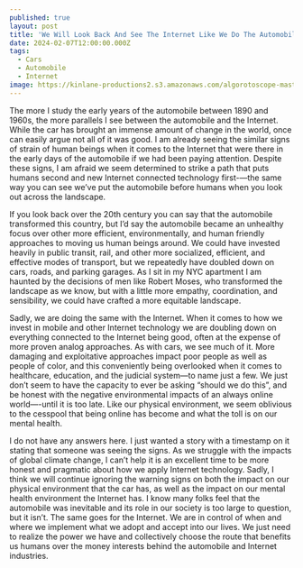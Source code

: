 ```yaml
---
published: true
layout: post
title: 'We Will Look Back And See The Internet Like We Do The Automobile'
date: 2024-02-07T12:00:00.000Z
tags:
  - Cars
  - Automobile
  - Internet
image: https://kinlane-productions2.s3.amazonaws.com/algorotoscope-master/gone-with-the-wind-bike-path-all-the-way.jpeg
---
```

The more I study the early years of the automobile between 1890 and 1960s, the more parallels I see between the automobile and the Internet. While the car has brought an immense amount of change in the world, once can easily argue not all of it was good. I am already seeing the similar signs of strain of human beings when it comes to the Internet that were there in the early days of the automobile if we had been paying attention. Despite these signs, I am afraid we seem determined to strike a path that puts humans second and new Internet connected technology first-—the same way you can see we’ve put the automobile before humans when you look out across the landscape.

If you look back over the 20th century you can say that the automobile transformed this country, but I’d say the automobile became an unhealthy focus over other more efficient, environmentally, and human friendly approaches to moving us human beings around. We could have invested heavily in public transit, rail, and other more socialized, efficient, and effective modes of transport, but we repeatedly have doubled down on cars, roads, and parking garages. As I sit in my NYC apartment I am haunted by the decisions of men like Robert Moses, who transformed the landscape as we know, but with a little more empathy, coordination, and sensibility, we could have crafted a more equitable landscape.

Sadly, we are doing the same with the Internet. When it comes to how we invest in mobile and other Internet technology we are doubling down on everything connected to the Internet being good, often at the expense of more proven analog approaches. As with cars, we see much of it. More damaging and exploitative approaches impact poor people as well as people of color, and this conveniently being overlooked when it comes to healthcare, education, and the judicial system—to name just a few. We just don’t seem to have the capacity to ever be asking “should we do this”, and be honest with the negative environmental impacts of an always online world—-until it is too late. Like our physical environment, we seem oblivious to the cesspool that being online has become and what the toll is on our mental health.

I do not have any answers here. I just wanted a story with a timestamp on it stating that someone was seeing the signs. As we struggle with the impacts of global climate change, I can’t help it is an excellent time to be more honest and pragmatic about how we apply Internet technology. Sadly, I think we will continue ignoring the warning signs on both the impact on our physical environment that the car has, as well as the impact on our mental health environment the Internet has. I know many folks feel that the automobile was inevitable and its role in our society is too large to question, but it isn’t. The same goes for the Internet. We are in control of when and where we implement what we adopt and accept into our lives. We just need to realize the power we have and collectively choose the route that benefits us humans over the money interests behind the automobile and Internet industries.